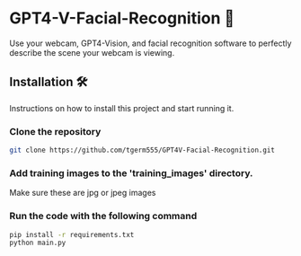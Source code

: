 # GPT4-V-Facial-Recognition 🦾
Use your webcam, GPT4-Vision, and facial recognition software to perfectly describe the scene your webcam is viewing.

## Installation 🛠️
Instructions on how to install this project and start running it.

### Clone the repository
```bash
git clone https://github.com/tgerm555/GPT4V-Facial-Recognition.git
```

### Add training images to the 'training_images' directory. 
Make sure these are jpg or jpeg images

### Run the code with the following command
```bash
pip install -r requirements.txt
python main.py
```